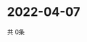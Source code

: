 # 2022-04-07
  共 0条

  <!-- BEGIN -->
  <!-- 最后更新时间Thu Apr 07 2022 15:04:16 GMT+0000 (Coordinated Universal Time) -->
  
  <!-- END -->
  
  